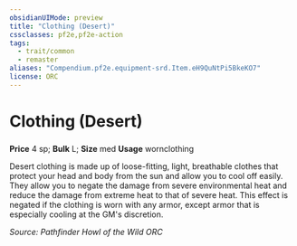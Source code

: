 ```yaml
---
obsidianUIMode: preview
title: "Clothing (Desert)"
cssclasses: pf2e,pf2e-action
tags:
  - trait/common
  - remaster
aliases: "Compendium.pf2e.equipment-srd.Item.eH9QuNtPi5BkeKO7"
license: ORC
---
```

# Clothing (Desert)

### 


**Price** 4 sp; 
**Bulk** L; **Size** med
**Usage** wornclothing

Desert clothing is made up of loose-fitting, light, breathable clothes that protect your head and body from the sun and allow you to cool off easily. They allow you to negate the damage from severe environmental heat and reduce the damage from extreme heat to that of severe heat. This effect is negated if the clothing is worn with any armor, except armor that is especially cooling at the GM's discretion.

*Source: Pathfinder Howl of the Wild*
*ORC*